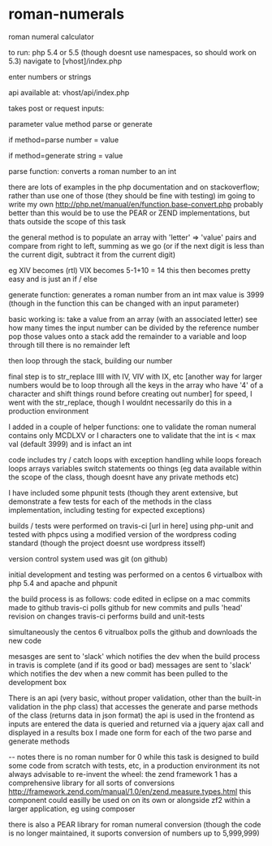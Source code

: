 roman-numerals
==============

roman numeral calculator

to run:
php 5.4 or 5.5 (though doesnt use namespaces, so should work on 5.3)
navigate to [vhost]/index.php

enter numbers or strings


api available at:
vhost/api/index.php

takes post or request inputs:

parameter   value
method      parse or generate

if method=parse
number = value

if method=generate
string = value




parse function:
converts a roman number to an int

there are lots of examples in the php documentation and on stackoverflow;
rather than use one of those (they should be fine with testing) im going to write my own
http://php.net/manual/en/function.base-convert.php
probably better than this would be to use the PEAR or ZEND implementations, but thats outside the scope of this 
task

the general method is to populate an array with 'letter' => 'value' pairs and compare from right to left, 
summing as we go (or if the next digit is less than the current digit, subtract it from the current digit)

eg XIV becomes (rtl) VIX becomes 5-1+10 = 14
this then becomes pretty easy and is just an if / else

generate function:
generates a roman number from an int
max value is 3999 (though in the function this can be changed with an input parameter)

basic working is:
take a value from an array (with an associated letter)
see how many times the input number can be divided by the reference number
pop those values onto a stack
add the remainder to a variable and loop through till there is no remainder left

then loop through the stack, building our number

final step is to str_replace IIII with IV, VIV with IX, etc
[another way for larger numbers would be to loop through all the keys in the array who have '4' of a character and shift things round before creating out number]
for speed, I went with the str_replace, though I wouldnt necessarily do this in a production environment

I added in a couple of helper functions:
one to validate the roman numeral contains only MCDLXV or I characters
one to validate that the int is < max val (default 3999) and is infact an int

code includes try / catch loops with exception handling
while loops
foreach loops
arrays
variables
switch statements
oo things (eg data available within the scope of the class, though doesnt have any private methods etc)

I have included some phpunit tests (though they arent extensive, but demonstrate a few tests for each of the methods in the class implementation, including testing for expected exceptions)

builds / tests were performed on travis-ci
[url in here]
using php-unit and tested with phpcs using a modified version of the wordpress coding standard (though the project doesnt use wordpress itsself)

version control system used was git (on github)

initial development and testing was performed on a centos 6 virtualbox with php 5.4 and apache and phpunit

the build process is as follows:
code edited in eclipse on a mac
commits made to github
travis-ci polls github for new commits and pulls 'head' revision on changes
travis-ci performs build and unit-tests

simultaneously the centos 6 vitrualbox polls the github and downloads the new code

mesasges are sent to 'slack' which notifies the dev when the build process in travis is complete (and if its good or bad)
messages are sent to 'slack' which notifies the dev when a new commit has been pulled to the development box

There is an api (very basic, without proper validation, other than the built-in validation in the php class) that accesses the generate and parse methods of the class (returns data in json format)
the api is used in the frontend as inputs are entered the data is queried and returned via a jquery ajax call and displayed in a results box
I made one form for each of the two parse and generate methods

-- notes
there is no roman number for 0
while this task is designed to build some code from scratch with tests, etc, in a production environment its not always advisable to re-invent the wheel:
the zend framework 1 has a comprehensive library for all sorts of conversions
http://framework.zend.com/manual/1.0/en/zend.measure.types.html
this component could easilly be used on on its own or alongside zf2 within a larger application, eg using composer

there is also a PEAR library for roman numeral conversion (though the code is no longer maintained, it suports conversion of numbers up to 5,999,999)
